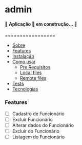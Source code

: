 # admin
<h4 align="left"> 
	🚧  Aplicação 🚀 em construção...  🚧
</h4>

=================
<!--ts-->
* [Sobre](#Sobre)
* [Features](#Features)
* [Instalação](#instalacao)
* [Como usar](#como-usar)
    * [Pre Requisitos](#pre-requisitos)
    * [Local files](#local-files)
    * [Remote files](#remote-files)
* [Tests](#testes)
* [Tecnologias](#tecnologias)
<!--te-->

### Features

- [ ] Cadastro de Funcionário
- [ ] Excluir Funcionário
- [ ] Alterar dados do Funcionário
- [ ] Excluir do Funcionário
- [ ] Listagem do Funcionário